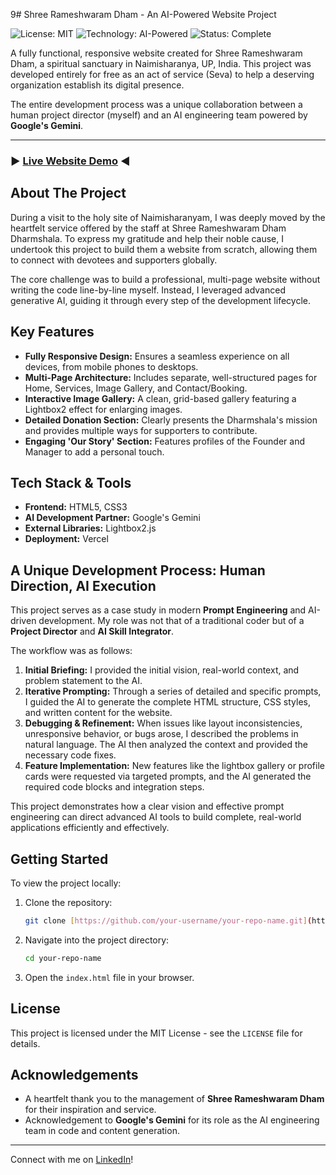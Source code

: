 9# Shree Rameshwaram Dham - An AI-Powered Website Project

![License: MIT](https://img.shields.io/badge/License-MIT-yellow.svg)
![Technology: AI-Powered](https://img.shields.io/badge/Technology-AI--Powered-blue)
![Status: Complete](https://img.shields.io/badge/Status-Complete-green)

A fully functional, responsive website created for Shree Rameshwaram Dham, a spiritual sanctuary in Naimisharanya, UP, India. This project was developed entirely for free as an act of service (Seva) to help a deserving organization establish its digital presence.

The entire development process was a unique collaboration between a human project director (myself) and an AI engineering team powered by **Google's Gemini**.

---

### ► [Live Website Demo](https://rameshwaram-dham.vercel.app) ◄


## About The Project

During a visit to the holy site of Naimisharanyam, I was deeply moved by the heartfelt service offered by the staff at Shree Rameshwaram Dham Dharmshala. To express my gratitude and help their noble cause, I undertook this project to build them a website from scratch, allowing them to connect with devotees and supporters globally.

The core challenge was to build a professional, multi-page website without writing the code line-by-line myself. Instead, I leveraged advanced generative AI, guiding it through every step of the development lifecycle.

## Key Features

* **Fully Responsive Design:** Ensures a seamless experience on all devices, from mobile phones to desktops.
* **Multi-Page Architecture:** Includes separate, well-structured pages for Home, Services, Image Gallery, and Contact/Booking.
* **Interactive Image Gallery:** A clean, grid-based gallery featuring a Lightbox2 effect for enlarging images.
* **Detailed Donation Section:** Clearly presents the Dharmshala's mission and provides multiple ways for supporters to contribute.
* **Engaging 'Our Story' Section:** Features profiles of the Founder and Manager to add a personal touch.

## Tech Stack & Tools

* **Frontend:** HTML5, CSS3
* **AI Development Partner:** Google's Gemini
* **External Libraries:** Lightbox2.js
* **Deployment:** Vercel

## A Unique Development Process: Human Direction, AI Execution

This project serves as a case study in modern **Prompt Engineering** and AI-driven development. My role was not that of a traditional coder but of a **Project Director** and **AI Skill Integrator**.

The workflow was as follows:

1.  **Initial Briefing:** I provided the initial vision, real-world context, and problem statement to the AI.
2.  **Iterative Prompting:** Through a series of detailed and specific prompts, I guided the AI to generate the complete HTML structure, CSS styles, and written content for the website.
3.  **Debugging & Refinement:** When issues like layout inconsistencies, unresponsive behavior, or bugs arose, I described the problems in natural language. The AI then analyzed the context and provided the necessary code fixes.
4.  **Feature Implementation:** New features like the lightbox gallery or profile cards were requested via targeted prompts, and the AI generated the required code blocks and integration steps.

This project demonstrates how a clear vision and effective prompt engineering can direct advanced AI tools to build complete, real-world applications efficiently and effectively.

## Getting Started

To view the project locally:

1.  Clone the repository:
    ```sh
    git clone [https://github.com/your-username/your-repo-name.git](https://github.com/your-username/your-repo-name.git)
    ```
2.  Navigate into the project directory:
    ```sh
    cd your-repo-name
    ```
3.  Open the `index.html` file in your browser.

## License

This project is licensed under the MIT License - see the `LICENSE` file for details.

## Acknowledgements

* A heartfelt thank you to the management of **Shree Rameshwaram Dham** for their inspiration and service.
* Acknowledgement to **Google's Gemini** for its role as the AI engineering team in code and content generation.

---

Connect with me on [LinkedIn](https://www.linkedin.com/in/kalyan-sai-prasad/)!